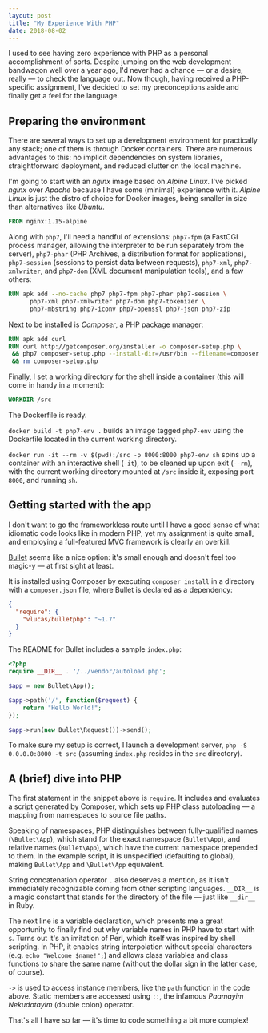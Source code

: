 ```yaml
---
layout: post
title: "My Experience With PHP"
date: 2018-08-02
---
```

I used to see having zero experience with PHP as a personal accomplishment of sorts.
Despite jumping on the web development bandwagon well over a year ago, I'd never had a chance
— or a desire, really — to check the language out. Now though, having received a PHP-specific
assignment, I've decided to set my preconceptions aside and finally get a feel for the language.

## Preparing the environment

There are several ways to set up a development environment for practically any stack; one of them is through
Docker containers. There are numerous advantages to this: no implicit dependencies on system libraries,
straightforward deployment, and reduced clutter on the local machine.

I'm going to start with an _nginx_ image based on _Alpine Linux_. I've picked _nginx_ over _Apache_ because
I have some (minimal) experience with it. _Alpine Linux_ is just the distro of choice for Docker images,
being smaller in size than alternatives like _Ubuntu_.

```dockerfile
FROM nginx:1.15-alpine
```

Along with `php7`, I'll need a handful of extensions: `php7-fpm` (a FastCGI
process manager, allowing the interpreter to be run separately from the server),
`php7-phar` (PHP Archives, a distribution format for applications),
`php7-session` (sessions to persist data between requests),
`php7-xml`, `php7-xmlwriter`, and `php7-dom` (XML document manipulation tools),
and a few others:

```dockerfile
RUN apk add --no-cache php7 php7-fpm php7-phar php7-session \
      php7-xml php7-xmlwriter php7-dom php7-tokenizer \
      php7-mbstring php7-iconv php7-openssl php7-json php7-zip
```

Next to be installed is _Composer_, a PHP package manager:

```dockerfile
RUN apk add curl
RUN curl http://getcomposer.org/installer -o composer-setup.php \
 && php7 composer-setup.php --install-dir=/usr/bin --filename=composer \
 && rm composer-setup.php
```

Finally, I set a working directory for the shell inside a container
(this will come in handy in a moment):

```dockerfile
WORKDIR /src
```

The Dockerfile is ready.

`docker build -t php7-env .` builds an image tagged `php7-env` using the
Dockerfile located in the current working directory.

`docker run -it --rm -v $(pwd):/src -p 8000:8000 php7-env sh` spins up 
a container with an interactive shell (`-it`), to be cleaned up upon exit (`--rm`),
with the current working directory mounted at `/src` inside it, exposing
port `8000`, and running `sh`.

## Getting started with the app

I don't want to go the frameworkless route until I have a good sense of
what idiomatic code looks like in modern PHP, yet my assignment is quite
small, and employing a full-featured MVC framework is clearly an overkill.

[Bullet](https://github.com/vlucas/bulletphp) seems like a nice option:
it's small enough and doesn't feel too magic-y — at first sight at least.

It is installed using Composer by executing `composer install` in a directory
with a `composer.json` file, where Bullet is declared as a dependency:

```json
{
  "require": {
    "vlucas/bulletphp": "~1.7"
  }
}
```

The README for Bullet includes a sample `index.php`:

```php
<?php
require __DIR__ . '/../vendor/autoload.php';

$app = new Bullet\App();

$app->path('/', function($request) {
    return "Hello World!";
});

$app->run(new Bullet\Request())->send();
```

To make sure my setup is correct, I launch a development server,
`php -S 0.0.0.0:8000 -t src` (assuming `index.php` resides in the `src` directory).

## A (brief) dive into PHP

The first statement in the snippet above is `require`. It includes and evaluates
a script generated by Composer, which sets up PHP class autoloading — a mapping
from namespaces to source file paths.

Speaking of namespaces, PHP distinguishes between fully-qualified names (`\Bullet\App`),
which stand for the exact namespace (`Bullet\App`), and relative names (`Bullet\App`),
which have the current namespace prepended to them. In the example script,
it is unspecified (defaulting to global), making `Bullet\App` and `\Bullet\App` equivalent.

String concatenation operator `.` also deserves a mention, as it isn't immediately recognizable
coming from other scripting languages. `__DIR__` is a magic constant that stands for the directory
of the file — just like `__dir__` in Ruby.

The next line is a variable declaration, which presents me a great opportunity to finally find out
why variable names in PHP have to start with `$`. Turns out it's an imitation of Perl, which itself
was inspired by shell scripting. In PHP, it enables string interpolation without special characters
(e.g. `echo "Welcome $name!";`) and allows class variables and class functions to share the same
name (without the dollar sign in the latter case, of course).

`->` is used to access instance members, like the `path` function in the code above. Static members
are accessed using `::`, the infamous _Paamayim Nekudotayim_ (double colon) operator.

That's all I have so far — it's time to code something a bit more complex!
